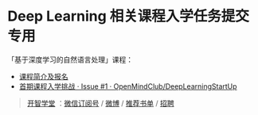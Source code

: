 # Deep Learning 相关课程入学任务提交专用


「基于深度学习的自然语言处理」课程：


- [课程简介及报名](http://mp.weixin.qq.com/s/F_FEufCYqiTiSr1TLsdDZA)
- [首期课程入学挑战 · Issue #1 · OpenMindClub/DeepLearningStartUp](https://github.com/OpenMindClub/DeepLearningStartUp/issues/1)



> [开智学堂](http://www.openmindclub.com/) ：[微信订阅号](http://weixin.sogou.com/weixin?type=1&query=%E5%BC%80%E6%99%BA%E5%AD%A6%E5%A0%82&ie=utf8&_sug_=y&_sug_type_=) / [微博](http://weibo.com/openmindclub) / [推荐书单](http://www.douban.com/people/openmindclub/doulists/all) / [招聘](https://github.com/OpenMindClub/Share/wiki/InfoJob)
